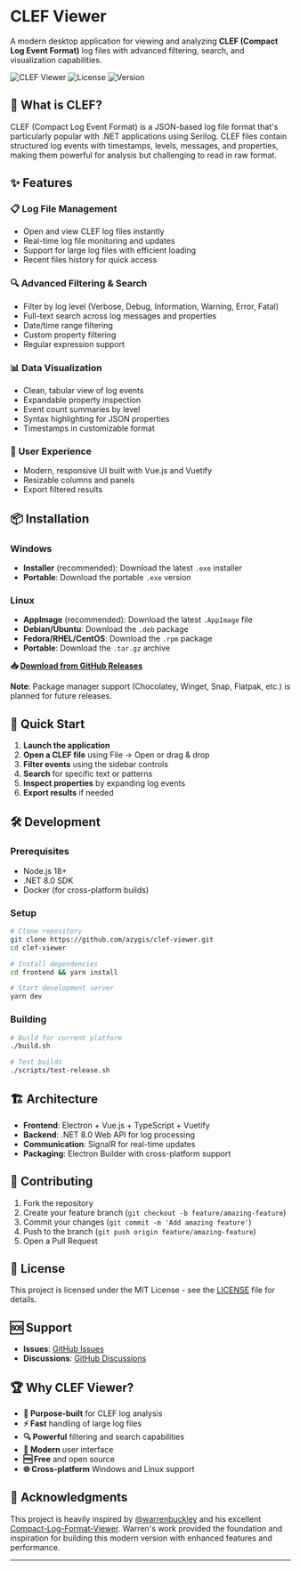 # CLEF Viewer

A modern desktop application for viewing and analyzing **CLEF (Compact Log Event Format)** log files with advanced filtering, search, and visualization capabilities.

![CLEF Viewer](https://img.shields.io/badge/platform-Windows%20%7C%20Linux-blue)
![License](https://img.shields.io/badge/license-MIT-green)
![Version](https://img.shields.io/github/v/release/azygis/clef-viewer)

## 🎯 What is CLEF?

CLEF (Compact Log Event Format) is a JSON-based log file format that's particularly popular with .NET applications using Serilog. CLEF files contain structured log events with timestamps, levels, messages, and properties, making them powerful for analysis but challenging to read in raw format.

## ✨ Features

### 📋 **Log File Management**

- Open and view CLEF log files instantly
- Real-time log file monitoring and updates
- Support for large log files with efficient loading
- Recent files history for quick access

### 🔍 **Advanced Filtering & Search**

- Filter by log level (Verbose, Debug, Information, Warning, Error, Fatal)
- Full-text search across log messages and properties
- Date/time range filtering
- Custom property filtering
- Regular expression support

### 📊 **Data Visualization**

- Clean, tabular view of log events
- Expandable property inspection
- Event count summaries by level
- Syntax highlighting for JSON properties
- Timestamps in customizable format

### 🎨 **User Experience**

- Modern, responsive UI built with Vue.js and Vuetify
- Resizable columns and panels
- Export filtered results

## 📦 Installation

### Windows

- **Installer** (recommended): Download the latest `.exe` installer
- **Portable**: Download the portable `.exe` version

### Linux

- **AppImage** (recommended): Download the latest `.AppImage` file
- **Debian/Ubuntu**: Download the `.deb` package
- **Fedora/RHEL/CentOS**: Download the `.rpm` package
- **Portable**: Download the `.tar.gz` archive

**📥 [Download from GitHub Releases](https://github.com/azygis/clef-viewer/releases/latest)**

**Note**: Package manager support (Chocolatey, Winget, Snap, Flatpak, etc.) is planned for future releases.

## 🚀 Quick Start

1. **Launch the application**
2. **Open a CLEF file** using File → Open or drag & drop
3. **Filter events** using the sidebar controls
4. **Search** for specific text or patterns
5. **Inspect properties** by expanding log events
6. **Export results** if needed

## 🛠️ Development

### Prerequisites

- Node.js 18+
- .NET 8.0 SDK
- Docker (for cross-platform builds)

### Setup

```bash
# Clone repository
git clone https://github.com/azygis/clef-viewer.git
cd clef-viewer

# Install dependencies
cd frontend && yarn install

# Start development server
yarn dev
```

### Building

```bash
# Build for current platform
./build.sh

# Test builds
./scripts/test-release.sh
```

## 🏗️ Architecture

- **Frontend**: Electron + Vue.js + TypeScript + Vuetify
- **Backend**: .NET 8.0 Web API for log processing
- **Communication**: SignalR for real-time updates
- **Packaging**: Electron Builder with cross-platform support

## 🤝 Contributing

1. Fork the repository
2. Create your feature branch (`git checkout -b feature/amazing-feature`)
3. Commit your changes (`git commit -m 'Add amazing feature'`)
4. Push to the branch (`git push origin feature/amazing-feature`)
5. Open a Pull Request

## 📄 License

This project is licensed under the MIT License - see the [LICENSE](LICENSE) file for details.

## 🆘 Support

- **Issues**: [GitHub Issues](https://github.com/azygis/clef-viewer/issues)
- **Discussions**: [GitHub Discussions](https://github.com/azygis/clef-viewer/discussions)

## 🏆 Why CLEF Viewer?

- **🎯 Purpose-built** for CLEF log analysis
- **⚡ Fast** handling of large log files
- **🔍 Powerful** filtering and search capabilities
- **🎨 Modern** user interface
- **🆓 Free** and open source
- **🌐 Cross-platform** Windows and Linux support

## 🙏 Acknowledgments

This project is heavily inspired by [@warrenbuckley](https://github.com/warrenbuckley) and his excellent [Compact-Log-Format-Viewer](https://github.com/warrenbuckley/Compact-Log-Format-Viewer). Warren's work provided the foundation and inspiration for building this modern version with enhanced features and performance.

---
